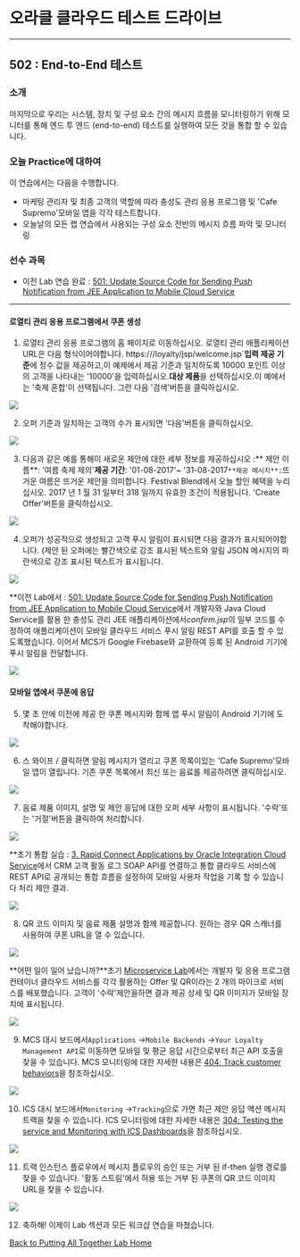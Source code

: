 # 오라클 클라우드 테스트 드라이브 #
-----
## 502 : End-to-End 테스트 ##


### 소개 ###
마지막으로 우리는 시스템, 장치 및 구성 요소 간의 메시지 흐름을 모니터링하기 위해 모니터를 통해 엔드 투 엔드 (end-to-end) 테스트를 실행하여 모든 것을 통합 할 수 있습니다. 

### 오늘 Practice에 대하여 ###
이 연습에서는 다음을 수행합니다. 
- 마케팅 관리자 및 최종 고객의 역할에 따라 충성도 관리 응용 프로그램 및 &#39;Cafe Supremo&#39;모바일 앱을 각각 테스트합니다. 
- 오늘날의 모든 랩 연습에서 사용되는 구성 요소 전반의 메시지 흐름 파악 및 모니터링 

### 선수 과목 ###

+ 이전 Lab 연습 완료 : [501: Update Source Code for Sending Push Notification from JEE Application to Mobile Cloud Service](501-PuttingAllTogetherLab.md) 

----


#### 로열티 관리 응용 프로그램에서 쿠폰 생성 

1. 로열티 관리 응용 프로그램의 홈 페이지로 이동하십시오. 로열티 관리 애플리케이션 URL은 다음 형식이어야합니다. https://**<JCS WLS instance IP Adress>**/loyalty/jsp/welcome.jsp`**입력 제공 기준**에 정수 값을 제공하고,이 예제에서 제공 기준과 일치하도록 10000 포인트 이상의 고객을 나타내는 &#39;10000&#39;을 입력하십시오.**대상 제품**을 선택하십시오.이 예에서는 &#39;축제 혼합&#39;이 선택됩니다. 그런 다음 &#39;검색&#39;버튼을 클릭하십시오. 

![](images/502/01.offer.search.png)


2. 오퍼 기준과 일치하는 고객의 수가 표시되면 &#39;다음&#39;버튼을 클릭하십시오. 

![](images/502/02.offer.target.png)


3. 다음과 같은 예를 통해이 새로운 제안에 대한 세부 정보를 제공하십시오 :** 제안 이름**: &#39;여름 축제 제의&#39;**제공 기간**: &#39;01-08-2017&#39;~ &#39;31-08-2017`**제공 메시지**:`뜨거운 여름은 뜨거운 제안을 의미합니다. Festival Blend에서 오늘 할인 혜택을 누리십시오. 2017 년 1 월 31 일부터 318 일까지 유효한 조건이 적용됩니다. &#39;Create Offer&#39;버튼을 클릭하십시오. 

![](images/502/03.offer.create.png)


4. 오퍼가 성공적으로 생성되고 고객 푸시 알림이 표시되면 다음 결과가 표시되어야합니다. (제안 된 오퍼에는 빨간색으로 강조 표시된 텍스트와 알림 JSON 메시지의 파란색으로 강조 표시된 텍스트가 표시됩니다. 

![](images/502/04.offer.sent.png)


**이전 Lab에서 : [501: Update Source Code for Sending Push Notification from JEE Application to Mobile Cloud Service](501-PuttingAllTogetherLab.md)에서 개발자와 Java Cloud Service를 활용 한 충성도 관리 JEE 애플리케이션에서*confirm.jsp*의 일부 코드를 수정하여 애플리케이션이 모바일 클라우드 서비스 푸시 알림 REST API를 호출 할 수 있도록했습니다. 이어서 MCS가 Google Firebase와 교환하여 등록 된 Android 기기에 푸시 알림을 전달합니다. 

![](images/502/jcs2mcs.png)


#### 모바일 앱에서 쿠폰에 응답 

5. 몇 초 안에 이전에 제공 한 쿠폰 메시지와 함께 앱 푸시 알림이 Android 기기에 도착해야합니다. 

![](images/502/05.offer.receive.png)


6. 스 와이프 / 클릭하면 알림 메시지가 열리고 쿠폰 목록이있는 &#39;Cafe Supremo&#39;모바일 앱이 열립니다. 기존 쿠폰 목록에서 최신 또는 음료를 제공하려면 클릭하십시오. 

![](images/502/06.offer.open.png)


7. 음료 제품 이미지, 설명 및 제안 응답에 대한 오퍼 세부 사항이 표시됩니다. &#39;수락&#39;또는 &#39;거절&#39;버튼을 클릭하여 처리합니다. 

![](images/502/07.offer.accept.png)


**초기 통합 실습 : [3. Rapid Connect Applications by Oracle Integration Cloud Service](../Integrations/README.md)에서 CRM 고객 활동 로그 SOAP API를 연결하고 통합 클라우드 서비스에 REST API로 공개되는 통합 흐름을 설정하여 모바일 사용자 작업을 기록 할 수 있습니다 처리 제안 결과. 

![](images/502/mcs2ics.png)


8. QR 코드 이미지 및 음료 제품 설명과 함께 제공합니다. 원하는 경우 QR 스캐너를 사용하여 쿠폰 URL을 열 수 있습니다. 

![](images/502/08.offer.qr.png)


**어떤 일이 일어 났습니까?**초기 [Microservice Lab](../Microservices/README.md)에서는 개발자 및 응용 프로그램 컨테이너 클라우드 서비스를 각각 활용하는 Offer 및 QR이라는 2 개의 마이크로 서비스를 배포했습니다. 고객이 &#39;수락&#39;제안을하면 결과 제공 상세 및 QR 이미지가 모바일 장치에 표시됩니다. 

![](images/502/mcs2acc.png)


9. MCS 대시 보드에서`Applications` ->`Mobile Backends` ->`Your Loyalty Management API`로 이동하면 모바일 및 평균 응답 시간으로부터 최근 API 호출을 찾을 수 있습니다. MCS 모니터링에 대한 자세한 내용은 [404: Track customer behaviors](../Mobile%20Service%20and%20App/404-MobileLab.md)을 참조하십시오. 

![](images/502/09.offer.mcs.png)


10. ICS 대시 보드에서`Monitoring` ->`Tracking`으로 가면 최근 제안 응답 액션 메시지 트랙을 찾을 수 있습니다. ICS 모니터링에 대한 자세한 내용은 [304: Testing the service and Monitoring with ICS Dashboards](../Integrations/304-IntegrationsLab.md)을 참조하십시오. 

![](images/502/10.offer.ics.png)


11. 트랙 인스턴스 플로우에서 메시지 플로우의 승인 또는 거부 된 if-then 실행 경로를 찾을 수 있습니다. &#39;활동 스트림&#39;에서 허용 또는 거부 된 쿠폰의 QR 코드 이미지 URL을 찾을 수 있습니다. 

![](images/502/11.offer.flow.png)


12. 축하해! 이제이 Lab 섹션과 모든 워크샵 연습을 마쳤습니다. 

[Back to Putting All Together Lab Home](README.md) 

